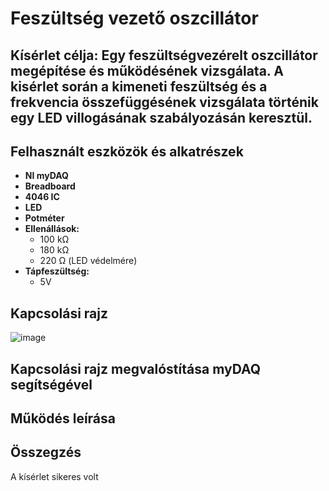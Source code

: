 # Feszültség vezető oszcillátor


## Kísérlet célja: Egy feszültségvezérelt oszcillátor megépítése és működésének vizsgálata. A kisérlet során a kimeneti feszültség és a frekvencia összefüggésének vizsgálata történik egy LED villogásának szabályozásán keresztül.


## Felhasznált eszközök és alkatrészek
- **NI myDAQ**
- **Breadboard**
- **4046 IC**
- **LED**
- **Potméter**
- **Ellenállások:**
  - 100 kΩ
  - 180 kΩ
  - 220 Ω (LED védelmére)
- **Tápfeszültség:**
  - 5V 

## Kapcsolási rajz
![image](https://github.com/user-attachments/assets/7d08127c-bc6a-4956-b3bf-09055e4f60ba)



## Kapcsolási rajz megvalóstítása myDAQ segítségével





## Működés leírása



## Összegzés
A kísérlet sikeres volt
